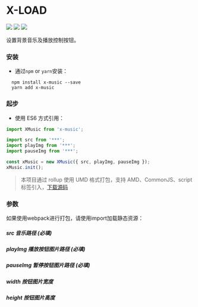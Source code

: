 # X-LOAD

![](https://img.shields.io/jenkins/s/https/jenkins.qa.ubuntu.com/view/Precise/view/All%20Precise/job/precise-desktop-amd64_default.svg)
![](https://img.shields.io/badge/NPM-v1.0.2-blue.svg)
![](https://img.shields.io/github/license/mashape/apistatus.svg)

设置背景音乐及播放控制按钮。

### 安装

- 通过`npm` or `yarn`安装：

```
  npm install x-music --save
  yarn add x-music
```

### 起步

- 使用 ES6 方式引用：

``` javascript
import XMusic from 'x-music';

import src from '***';
import playImg from '***';
import pauseImg from '***';

const xMusic = new XMusic({ src, playImg, pauseImg });
xMusic.init();
```

> 本项目通过 rollup 使用 UMD 格式打包，支持 AMD、CommonJS、script 标签引入，[下载源码](https://github.com/codexu/x-music/tree/master/dist)

### 参数

如果使用webpack进行打包，请使用import加载静态资源：

##### src 音乐路径 (必填)

##### playImg 播放按钮图片路径 (必填)

##### pauseImg 暂停按钮图片路径 (必填)

##### width 按钮图片宽度

##### height 按钮图片高度


